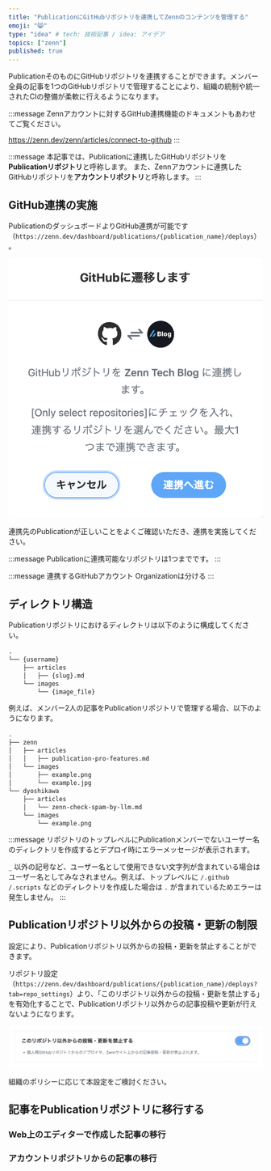 ```yaml
---
title: "PublicationにGitHubリポジトリを連携してZennのコンテンツを管理する"
emoji: "😸"
type: "idea" # tech: 技術記事 / idea: アイデア
topics: ["zenn"]
published: true
---
```


PublicationそのものにGitHubリポジトリを連携することができます。メンバー全員の記事を1つのGitHubリポジトリで管理することにより、組織の統制や統一されたCIの整備が柔軟に行えるようになります。

:::message
Zennアカウントに対するGitHub連携機能のドキュメントもあわせてご覧ください。

https://zenn.dev/zenn/articles/connect-to-github
:::

:::message
本記事では、Publicationに連携したGitHubリポジトリを**Publicationリポジトリ**と呼称します。
また、Zennアカウントに連携したGitHubリポジトリを**アカウントリポジトリ**と呼称します。
:::

## GitHub連携の実施

PublicationのダッシュボードよりGitHub連携が可能です（`https://zenn.dev/dashboard/publications/{publication_name}/deploys`）。

![](/images/articles/publication-pro-features/publication-github-connect.png)

連携先のPublicationが正しいことをよくご確認いただき、連携を実施してください。

:::message
Publicationに連携可能なリポジトリは1つまでです。
:::

:::message
連携するGitHubアカウント Organizationは分ける
:::

## ディレクトリ構造

Publicationリポジトリにおけるディレクトリは以下のように構成してください。

```tree
.
└── {username}
    ├── articles
    │   ├── {slug}.md
    └── images
        └── {image_file}
```

例えば、メンバー2人の記事をPublicationリポジトリで管理する場合、以下のようになります。

```tree
.
├── zenn
│   ├── articles
│   │   ├── publication-pro-features.md
│   └── images
│       ├── example.png
│       └── example.jpg
└── dyoshikawa
    ├── articles
    │   └── zenn-check-spam-by-llm.md
    └── images
        └── example.png
```

:::message
リポジトリのトップレベルにPublicationメンバーでないユーザー名のディレクトリを作成するとデプロイ時にエラーメッセージが表示されます。

`_` 以外の記号など、ユーザー名として使用できない文字列が含まれている場合はユーザー名としてみなされません。例えば、トップレベルに `/.github` `/.scripts` などのディレクトリを作成した場合は `.` が含まれているためエラーは発生しません。
:::

## Publicationリポジトリ以外からの投稿・更新の制限

設定により、Publicationリポジトリ以外からの投稿・更新を禁止することができます。

リポジトリ設定（`https://zenn.dev/dashboard/publications/{publication_name}/deploys?tab=repo_settings`）より、「このリポジトリ以外からの投稿・更新を禁止する」を有効化することで、Publicationリポジトリ以外からの記事投稿や更新が行えないようになります。

![](/images/articles/publication-pro-features/publication-github-repository-enforced.png)

組織のポリシーに応じて本設定をご検討ください。

## 記事をPublicationリポジトリに移行する

### Web上のエディターで作成した記事の移行

### アカウントリポジトリからの記事の移行

